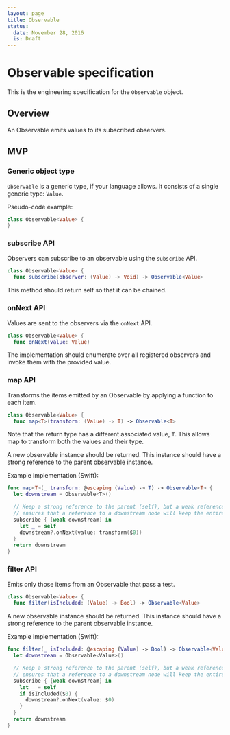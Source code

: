 ```yaml
---
layout: page
title: Observable
status:
  date: November 28, 2016
  is: Draft
---
```


# Observable specification

This is the engineering specification for the `Observable` object.

## Overview

An Observable emits values to its subscribed observers.

## MVP

### Generic object type

`Observable` is a generic type, if your language allows. It consists of a single generic type:
`Value`.

Pseudo-code example:

```swift
class Observable<Value> {
}
```

### subscribe API

Observers can subscribe to an observable using the `subscribe` API.

```swift
class Observable<Value> {
  func subscribe(observer: (Value) -> Void) -> Observable<Value>
```

This method should return self so that it can be chained.

### onNext API

Values are sent to the observers via the `onNext` API.

```swift
class Observable<Value> {
  func onNext(value: Value)
```

The implementation should enumerate over all registered observers and invoke them with the provided
value.

### map API

Transforms the items emitted by an Observable by applying a function to each item.

```swift
class Observable<Value> {
  func map<T>(transform: (Value) -> T) -> Observable<T>
```

Note that the return type has a different associated value, `T`. This allows map to transform both
the values and their type.

A new observable instance should be returned. This instance should have a strong reference to the
parent observable instance.

Example implementation (Swift):

```swift
func map<T>(_ transform: @escaping (Value) -> T) -> Observable<T> {
  let downstream = Observable<T>()

  // Keep a strong reference to the parent (self), but a weak reference to the downstream. This
  // ensures that a reference to a downstream node will keep the entire stream alive.
  subscribe { [weak downstream] in
    let _ = self
    downstream?.onNext(value: transform($0))
  }
  return downstream
}
```

### filter API

Emits only those items from an Observable that pass a test.

```swift
class Observable<Value> {
  func filter(isIncluded: (Value) -> Bool) -> Observable<Value>
```

A new observable instance should be returned. This instance should have a strong reference to the
parent observable instance.

Example implementation (Swift):

```swift
func filter(_ isIncluded: @escaping (Value) -> Bool) -> Observable<Value> {
  let downstream = Observable<Value>()

  // Keep a strong reference to the parent (self), but a weak reference to the downstream. This
  // ensures that a reference to a downstream node will keep the entire stream alive.
  subscribe { [weak downstream] in
    let _ = self
    if isIncluded($0) {
      downstream?.onNext(value: $0)
    }
  }
  return downstream
}
```
